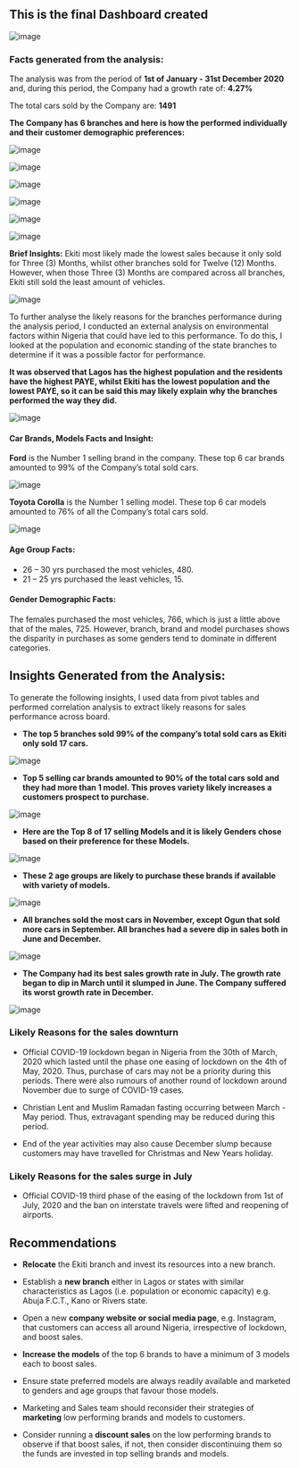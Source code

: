 ## This is the final **Dashboard** created

![image](https://github.com/user-attachments/assets/86f4afff-f33e-4fa2-a457-b1c750802d68)

### Facts generated from the analysis:

The analysis was from the period of **1st of January - 31st December 2020** and, during this period, the Company had a growth rate of: **4.27%**

The total cars sold by the Company are: **1491**

**The Company has 6 branches and here is how the performed individually and their customer demographic preferences:**

![image](https://github.com/user-attachments/assets/3a62cfaa-105f-45aa-8c75-face70b15c08)

![image](https://github.com/user-attachments/assets/6fcdf5e8-31cc-44df-85d4-1417840f138b)

![image](https://github.com/user-attachments/assets/4c2334fa-fc44-4d07-8178-0dff1a801a8d)

![image](https://github.com/user-attachments/assets/c6c8e293-e678-4ccb-b17c-d32685cbbd28)

![image](https://github.com/user-attachments/assets/09eae8c9-578d-4fea-8a4e-f7d79468cb22)

![image](https://github.com/user-attachments/assets/fb2b9115-3b00-4630-a149-3df1ae85e3f0)

**Brief Insights:** Ekiti most likely made the lowest sales because it only sold for Three (3) Months, whilst other branches sold for Twelve (12) Months. However, when those Three (3) Months are compared across all branches, Ekiti still sold the least amount of vehicles.

![image](https://github.com/user-attachments/assets/55d81e82-cc0f-4452-9ae3-710859d33e73)

To further analyse the likely reasons for the branches performance during the analysis period, I conducted an external analysis on environmental factors within Nigeria that could have led to this performance. To do this, I looked at the population and economic standing of the state branches to determine if it was a possible factor for performance.

**It was observed that Lagos has the highest population and the residents have the highest PAYE, whilst Ekiti has the lowest population and the lowest PAYE, so it can be said this may likely explain why the branches performed the way they did.**

![image](https://github.com/user-attachments/assets/d1303b60-ac39-43fe-b351-6f8d176c9409)

#### Car Brands, Models Facts and Insight:

**Ford** is the Number 1 selling brand in the company. These top 6 car brands amounted to 99% of the Company’s total sold cars.

![image](https://github.com/user-attachments/assets/db39c658-0a7b-42c7-857f-fa009cb624c2)

**Toyota Corolla** is the Number 1 selling model. These top 6 car models amounted to 76% of all the Company’s total cars sold.

![image](https://github.com/user-attachments/assets/dc3ec030-c9d8-477c-b3c6-680ea21078f7)

#### Age Group Facts:

- 26 – 30 yrs purchased the most vehicles, 480. 
- 21 – 25 yrs purchased the least vehicles, 15.

#### Gender Demographic Facts:

The females purchased the most vehicles, 766, which is just a little above that of the males, 725. However, branch, brand and model purchases shows the disparity in purchases as some genders tend to dominate in different categories. 

## Insights Generated from the Analysis:

To generate the following insights, I used data from pivot tables and performed correlation analysis to extract likely reasons for sales performance across board.

- **The top 5 branches sold 99% of the company’s total sold cars as Ekiti only sold 17 cars.**

![image](https://github.com/user-attachments/assets/107f127b-afef-4b48-8b22-ee6f659a6a3b)

- **Top 5 selling car brands amounted to 90% of the total cars sold and they had more than 1 model. This proves variety likely increases a customers prospect to purchase.**

![image](https://github.com/user-attachments/assets/869e8360-e087-4e53-9e77-b8cea70199eb)

- **Here are the Top 8 of 17 selling Models and it is likely Genders chose based on their preference for these Models.**

![image](https://github.com/user-attachments/assets/6c54e55b-d965-4cdc-8cd3-3fca981ce284)

- **These 2 age groups are likely to purchase these brands if available with variety of models.**

![image](https://github.com/user-attachments/assets/58025298-1c34-41f9-845c-8895872b9d16)

- **All branches sold the most cars in November, except Ogun that sold more cars in September. All branches had a severe dip in sales both in June and December.**

![image](https://github.com/user-attachments/assets/a37e9d83-094f-46c1-8697-89fc73f7ad06)

- **The Company had its best sales growth rate in July. The growth rate began to dip in March until it slumped in June. The Company suffered its worst growth rate in December.**

![image](https://github.com/user-attachments/assets/eea7e62c-e193-42cb-a63e-b4845c934776)

### **Likely Reasons for the sales downturn**

- Official COVID-19 lockdown began in Nigeria from the 30th of March, 2020 which lasted until the phase one easing of lockdown on the 4th of May, 2020. Thus, purchase of cars may not be a priority during this periods. There were also rumours of another round of lockdown around November due to surge of COVID-19 cases.

- Christian Lent and Muslim Ramadan fasting occurring between March -May period. Thus, extravagant spending may be reduced during this period.

- End of the year activities may also cause December slump because customers may have travelled for Christmas and New Years holiday.

### **Likely Reasons for the sales surge in July**

- Official COVID-19 third phase of the easing of the lockdown  from 1st of July, 2020 and the ban on interstate travels were lifted and reopening of airports.

## Recommendations

- **Relocate** the Ekiti branch and invest its resources into a new branch.

- Establish a **new branch** either in Lagos or states with similar characteristics as Lagos (i.e. population or economic capacity) e.g. Abuja F.C.T., Kano or Rivers state.

- Open a new **company website or social media page**, e.g. Instagram, that customers can access all around Nigeria, irrespective of lockdown, and boost sales.

- **Increase the models** of the top 6 brands to have a minimum of 3 models each to boost sales.

- Ensure state preferred models are always readily available and marketed to genders and age groups that favour those models.
  
- Marketing and Sales team should reconsider their strategies of **marketing** low performing brands and models to customers. 

- Consider running a **discount sales** on the low performing brands to observe if that boost sales, if not, then consider discontinuing them so the funds are invested in top selling brands and models.



















